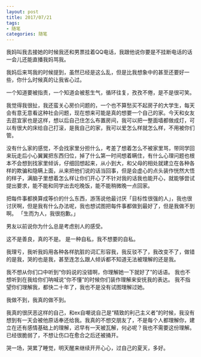 ```yaml
---
layout: post
title: 2017/07/21
tags:
- 随笔
categories: 随笔
---
```


我妈叫我去接她的时候我还和男票挂着QQ电话，我跟他说你要是不挂断电话的话一会儿还能直播我妈骂我。

我妈后来骂我的时候提到，虽然已经是这么乱，但是比我想象中的甚至还要好一些，你什么时候真的让我省心过。

一个知道要被指责，一个知道会被惹生气，循环往复，孜孜不倦，是不是很可笑。

我觉得我很扯，我还蛮关心房价问题的，一个也不算愁买不起房子的大学生，每天会有意无意看这种社会问题，现在想来可能是真的想要一个自己的家。今天和女友去逛宜家也是这样，想以后自己住怎么布置房间，我可以把一整面墙都做成灯，可以有很大的床给自己打滚，是我自己的家，我可以爱怎么样就怎么样，不用被你们管。

没有什么家的感觉，不会找家里分担什么，考差了想着怎么不被家里骂，带同学回来玩走后小心翼翼把东西归位，掉了什么第一时间想着瞒住，有什么心理问题也根本不会想到找家里倾诉，仔细回想起来，从小到大，和父母的相处就建立在各种各样的欺骗和隐瞒上面，从来把他们说的话当回事，但是会虚心的点头装作恍然大悟的样子，满脑子里想着怎么样让你们开心了不针对我的话我也能开心，就能够尝试提出要求，能不能和同学出去吃晚饭，能不能稍微晚一点回家。

把每件事都换算成等价的什么东西，游荡说他最讨厌「目标性很强的人」，我也很讨厌啊，但是我有什么办法呢，我也想试图把每件事都做到最好了，但是我做不到啊。
「生而为人，我很抱歉。」

男友以前说你为什么总是考虑别人的感受。

这不是善良，真的不是。
是一种自私，我不想要的自私。

我理亏，我听我妈用各种各样肮脏的词汇形容我，我反驳不了，我改变不了，做错的是我，哭的也是我，甚至连怎么跟人倾诉都不知道无法被理解的还是我。

我不想从你们口中听到“你妈说的没错啊，你理解她一下就好了”的话语。
我也不想听到在我给你们呐喊说“你不懂”的时候你们装作理解来安抚我的表达。
我不指望你们理解我，都快二十年了，我也不是没有试图理解过她。

我做不到，我真的做不到。

我真的很厌恶这样的自己，和ex自嘲说自己是“精致的利己主义者”的时候，我没有想到有一天会被他原话奉还给我。我真的不想交朋友了，不是每个人都理解你，建立在还有感情基础上的理解，迟早有一天被瓦解，何必呢？我也不需要这份理解。已经很脆弱了，不想让伤口在愈合之后还被捅开。

哭一场，哭累了睡觉，明天醒来继续开开心心，过自己的夏天，多好。